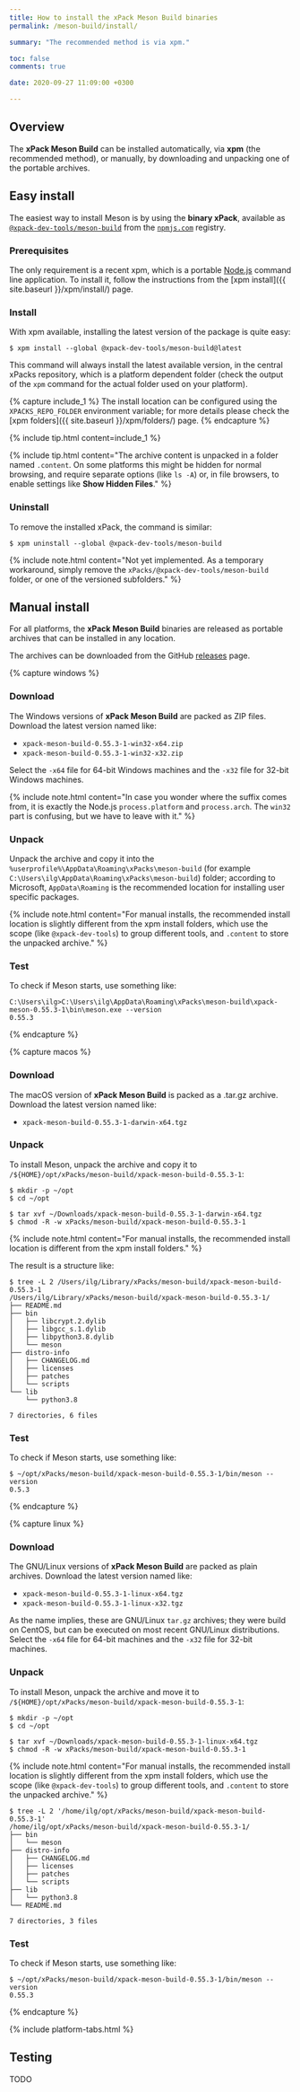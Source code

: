 ```yaml
---
title: How to install the xPack Meson Build binaries
permalink: /meson-build/install/

summary: "The recommended method is via xpm."

toc: false
comments: true

date: 2020-09-27 11:09:00 +0300

---
```


## Overview

The **xPack Meson Build** can be installed automatically, via **xpm** (the
recommended method), or manually, by downloading and unpacking one of the
portable archives.

## Easy install

The easiest way to install Meson is by using the **binary xPack**, available as
[`@xpack-dev-tools/meson-build`](https://www.npmjs.com/package/@xpack-dev-tools/meson-build)
from the [`npmjs.com`](https://www.npmjs.com) registry.

### Prerequisites

The only requirement is a recent
xpm, which is a portable
[Node.js](https://nodejs.org) command line application. To install it,
follow the instructions from the
[xpm install]({{ site.baseurl }}/xpm/install/) page.

### Install

With xpm available, installing
the latest version of the package is quite easy:

```console
$ xpm install --global @xpack-dev-tools/meson-build@latest
```

This command will always install the latest available version,
in the central xPacks repository, which is a platform dependent folder
(check the output of the `xpm` command for the actual folder used on
your platform).

{% capture include_1 %}
The install location can be configured using the
`XPACKS_REPO_FOLDER` environment variable; for more details please check the
[xpm folders]({{ site.baseurl }}/xpm/folders/) page.
{% endcapture %}

{% include tip.html content=include_1 %}

{% include tip.html content="The archive content is unpacked in a folder
named `.content`. On some platforms
this might be hidden for normal browsing, and require
separate options (like `ls -A`) or, in file browsers, to enable
settings like **Show Hidden Files**." %}

### Uninstall

To remove the installed xPack, the command is similar:

```console
$ xpm uninstall --global @xpack-dev-tools/meson-build
```

{% include note.html content="Not yet implemented. As a temporary workaround,
simply remove the `xPacks/@xpack-dev-tools/meson-build` folder,
or one of the versioned subfolders." %}

## Manual install

For all platforms, the **xPack Meson Build** binaries are released as portable
archives that can be installed in any location.

The archives can be downloaded from the
GitHub [releases](https://github.com/xpack-dev-tools/meson-build-xpack/releases/)
page.

{% capture windows %}
### Download

The Windows versions of **xPack Meson Build** are packed as ZIP files.
Download the latest version named like:

- `xpack-meson-build-0.55.3-1-win32-x64.zip`
- `xpack-meson-build-0.55.3-1-win32-x32.zip`

Select the `-x64` file for 64-bit Windows machines and the `-x32` file
for 32-bit Windows machines.

{% include note.html content="In case you wonder where the suffix comes
from, it is exactly the Node.js `process.platform` and `process.arch`.
The `win32` part is confusing, but we have to leave with it." %}

### Unpack

Unpack the archive and copy it into the
`%userprofile%\AppData\Roaming\xPacks\meson-build`
(for example `C:\Users\ilg\AppData\Roaming\xPacks\meson-build`) folder;
according to Microsoft, `AppData\Roaming` is the recommended location for
installing user specific packages.

{% include note.html content="For manual installs, the recommended
install location is slightly different from the xpm install folders,
which use the scope (like `@xpack-dev-tools`) to group different tools,
and `.content` to store the unpacked archive." %}

### Test

To check if Meson starts, use something like:

```
C:\Users\ilg>C:\Users\ilg\AppData\Roaming\xPacks\meson-build\xpack-meson-0.55.3-1\bin\meson.exe --version
0.55.3
```

{% endcapture %}

{% capture macos %}
### Download

The macOS version of **xPack Meson Build** is packed as a .tar.gz archive.
Download the latest version named like:

- `xpack-meson-build-0.55.3-1-darwin-x64.tgz`

### Unpack

To install Meson, unpack the archive and copy it to
`/${HOME}/opt/xPacks/meson-build/xpack-meson-build-0.55.3-1`:

```console
$ mkdir -p ~/opt
$ cd ~/opt

$ tar xvf ~/Downloads/xpack-meson-build-0.55.3-1-darwin-x64.tgz
$ chmod -R -w xPacks/meson-build/xpack-meson-build-0.55.3-1
```

{% include note.html content="For manual installs, the recommended
install location is different from the xpm install folders." %}

The result is a structure like:

```console
$ tree -L 2 /Users/ilg/Library/xPacks/meson-build/xpack-meson-build-0.55.3-1
/Users/ilg/Library/xPacks/meson-build/xpack-meson-build-0.55.3-1/
├── README.md
├── bin
│   ├── libcrypt.2.dylib
│   ├── libgcc_s.1.dylib
│   ├── libpython3.8.dylib
│   └── meson
├── distro-info
│   ├── CHANGELOG.md
│   ├── licenses
│   ├── patches
│   └── scripts
└── lib
    └── python3.8

7 directories, 6 files
```

### Test

To check if Meson starts, use something like:

```console
$ ~/opt/xPacks/meson-build/xpack-meson-build-0.55.3-1/bin/meson --version
0.5.3
```

{% endcapture %}

{% capture linux %}
### Download

The GNU/Linux versions of **xPack Meson Build** are packed as plain archives.
Download the latest version named like:

- `xpack-meson-build-0.55.3-1-linux-x64.tgz`
- `xpack-meson-build-0.55.3-1-linux-x32.tgz`

As the name implies, these are GNU/Linux `tar.gz` archives; they were build on
CentOS, but can be executed on most recent GNU/Linux distributions.
Select the `-x64` file for 64-bit machines and the `-x32` file for 32-bit
machines.

### Unpack

To install Meson, unpack the archive and move it to
`/${HOME}/opt/xPacks/meson-build/xpack-meson-build-0.55.3-1`:

```console
$ mkdir -p ~/opt
$ cd ~/opt

$ tar xvf ~/Downloads/xpack-meson-build-0.55.3-1-linux-x64.tgz
$ chmod -R -w xPacks/meson-build/xpack-meson-build-0.55.3-1
```

{% include note.html content="For manual installs, the recommended
install location is slightly different from the xpm install folders,
which use the scope (like `@xpack-dev-tools`) to group different tools,
and `.content` to store the unpacked archive." %}

```console
$ tree -L 2 '/home/ilg/opt/xPacks/meson-build/xpack-meson-build-0.55.3-1'
/home/ilg/opt/xPacks/meson-build/xpack-meson-build-0.55.3-1/
├── bin
│   └── meson
├── distro-info
│   ├── CHANGELOG.md
│   ├── licenses
│   ├── patches
│   └── scripts
├── lib
│   └── python3.8
└── README.md

7 directories, 3 files
```

### Test

To check if Meson starts, use something like:

```console
$ ~/opt/xPacks/meson-build/xpack-meson-build-0.55.3-1/bin/meson --version
0.55.3
```

{% endcapture %}

{% include platform-tabs.html %}

## Testing

TODO
